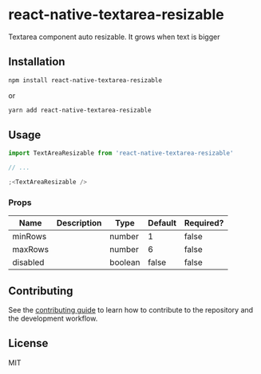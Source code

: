 # react-native-textarea-resizable

Textarea component auto resizable. It grows when text is bigger

## Installation

```sh
npm install react-native-textarea-resizable
```

or

```sh
yarn add react-native-textarea-resizable
```

## Usage

```js
import TextAreaResizable from 'react-native-textarea-resizable'

// ...

;<TextAreaResizable />
```

### Props

| Name     | Description | Type    | Default | Required? |
| -------- | ----------- | ------- | ------- | --------- |
| minRows  |             | number  | 1       | false     |
| maxRows  |             | number  | 6       | false     |
| disabled |             | boolean | false   | false     |

## Contributing

See the [contributing guide](CONTRIBUTING.md) to learn how to contribute to the repository and the development workflow.

## License

MIT
